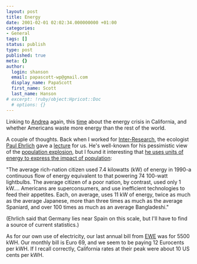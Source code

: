 ```yaml
---
layout: post
title: Energy
date: 2001-02-01 02:02:34.000000000 +01:00
categories:
- General
tags: []
status: publish
type: post
published: true
meta: {}
author:
  login: shanson
  email: papascott-wp@gmail.com
  display_name: PapaScott
  first_name: Scott
  last_name: Hanson
# excerpt: !ruby/object:Hpricot::Doc
  # options: {}
---
```

<p>Linking to <a href="http://andrea.editthispage.com">Andrea</a> again, this <a href="http://andrea.editthispage.com/2001/01/31">time</a> about the energy crisis in California, and whether Americans waste more energy than the rest of the world. </p>
<p>A couple of thoughts. Back when I worked for <a href="http://www.int-res.com">Inter-Research</a>, the ecologist <a href="http://www.stanford.edu/group/CCB/Staff/paul.htm">Paul Ehrlich</a> gave a <a href="http://www.int-res.com/eebooks/ee8.html">lecture</a> for us. He's well-known for his pessimistic view of the <a href="http://www.2think.org/tpe.shtml">population explosion</a>, but I found it interesting that <a href="http://www.dieoff.org/page43.htm">he uses units of energy to express the impact of population</a>: </p>
<p>"The average rich-nation citizen used 7.4 kilowatts (kW) of energy in 1990-a continuous flow of energy equivalent to that powering 74 100-watt lightbulbs. The average citizen of a poor nation, by contrast, used only 1 kW.... Americans are superconsumers, and use inefficient technologies to feed their appetites. Each, on average, uses 11 kW of energy, twice as much as the average Japanese, more than three times as much as the average Spaniard, and over 100 times as much as an average Bangladeshi." </p>
<p>(Ehrlich said that Germany lies near Spain on this scale, but I'll have to find a source of current statistics.)</p>
<p>As for our own use of electricity, our last annual bill from <a href="http://www.ewe.de">EWE</a> was for 5500 kWH. Our monthly bill is Euro 69, and we seem to be paying 12 Eurocents per kWH. If I recall correctly, California rates at their peak were about 10 US cents per kWH.</p>
